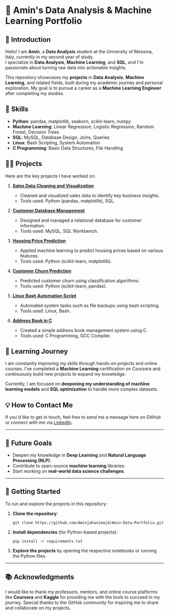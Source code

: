 
# 📂 Amin's Data Analysis & Machine Learning Portfolio

## 👋 Introduction
Hello! I am **Amin**, a **Data Analysis** student at the University of Messina, Italy, currently in my second year of study.  
I specialize in **Data Analysis**, **Machine Learning**, and **SQL**, and I'm passionate about turning raw data into actionable insights.

This repository showcases my **projects** in **Data Analysis**, **Machine Learning**, and related fields, built during my academic journey and personal exploration. My goal is to pursue a career as a **Machine Learning Engineer** after completing my studies.

## 🔧 Skills
- **Python**: pandas, matplotlib, seaborn, scikit-learn, numpy
- **Machine Learning**: Linear Regression, Logistic Regression, Random Forest, Decision Trees
- **SQL**: MySQL, Database Design, Joins, Queries
- **Linux**: Bash Scripting, System Automation
- **C Programming**: Basic Data Structures, File Handling

## 🧑‍💻 Projects
Here are the key projects I have worked on:

1. **[Sales Data Cleaning and Visualization](./Data_Analysis/Sales_Data_Cleaning.ipynb)**
   - Cleaned and visualized sales data to identify key business insights.
   - Tools used: Python (pandas, matplotlib), SQL.
   
2. **[Customer Database Management](./SQL/Customer_DB_Management.sql)**
   - Designed and managed a relational database for customer information.
   - Tools used: MySQL, SQL Workbench.

3. **[Housing Price Prediction](./Machine_Learning/Housing_Price_Prediction.ipynb)**
   - Applied machine learning to predict housing prices based on various features.
   - Tools used: Python (scikit-learn, matplotlib).

4. **[Customer Churn Prediction](./Machine_Learning/Customer_Churn_Prediction.ipynb)**
   - Predicted customer churn using classification algorithms.
   - Tools used: Python (scikit-learn, pandas).

5. **[Linux Bash Automation Script](./Linux/Backup_Script.sh)**
   - Automated system tasks such as file backups using bash scripting.
   - Tools used: Linux, Bash.

6. **[Address Book in C](./C_Projects/AddressBook.c)**
   - Created a simple address book management system using C.
   - Tools used: C Programming, GCC Compiler.

## 🌱 Learning Journey
I am constantly improving my skills through hands-on projects and online courses. I’ve completed a **Machine Learning** certification on Coursera and continuously build new projects to expand my knowledge. 

Currently, I am focused on **deepening my understanding of machine learning models** and **SQL optimization** to handle more complex datasets.

## 💡 How to Contact Me
If you'd like to get in touch, feel free to send me a message here on GitHub or connect with me via [LinkedIn](https://www.linkedin.com/in/mohammadamin-jahanimajd-481b6033a).

---

## 📌 Future Goals
- Deepen my knowledge in **Deep Learning** and **Natural Language Processing (NLP)**.
- Contribute to open-source **machine learning** libraries.
- Start working on **real-world data science challenges**.

---

## 🚀 Getting Started
To run and explore the projects in this repository:

1. **Clone the repository**:  
   ```
   git clone https://github.com/Aminjahanimajd/Amin-Data-Portfolio.git
   ```
   
2. **Install dependencies** (for Python-based projects):  
   ```
   pip install -r requirements.txt
   ```

3. **Explore the projects** by opening the respective notebooks or running the Python files.

---

## 📚 Acknowledgments
I would like to thank my professors, mentors, and online course platforms like **Coursera** and **Kaggle** for providing me with the tools to succeed in my journey. Special thanks to the GitHub community for inspiring me to share and collaborate on my projects.
